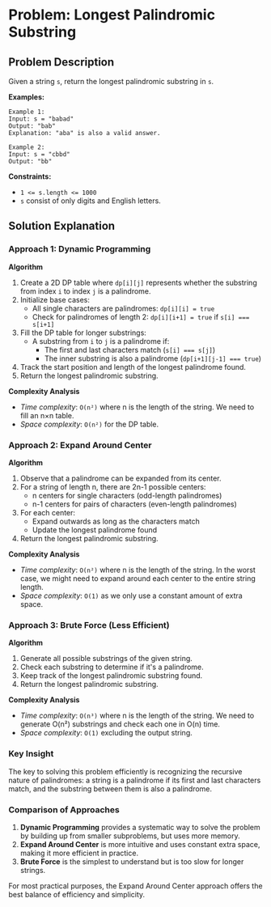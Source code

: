 # Problem: Longest Palindromic Substring

## Problem Description

Given a string `s`, return the longest palindromic substring in `s`.

**Examples:**

```
Example 1:
Input: s = "babad"
Output: "bab"
Explanation: "aba" is also a valid answer.

Example 2:
Input: s = "cbbd"
Output: "bb"
```

**Constraints:**

- `1 <= s.length <= 1000`
- `s` consist of only digits and English letters.

## Solution Explanation

### Approach 1: Dynamic Programming

**Algorithm**

1. Create a 2D DP table where `dp[i][j]` represents whether the substring from index `i` to index `j` is a palindrome.
2. Initialize base cases:
   - All single characters are palindromes: `dp[i][i] = true`
   - Check for palindromes of length 2: `dp[i][i+1] = true` if `s[i] === s[i+1]`
3. Fill the DP table for longer substrings:
   - A substring from `i` to `j` is a palindrome if:
     - The first and last characters match (`s[i] === s[j]`)
     - The inner substring is also a palindrome (`dp[i+1][j-1] === true`)
4. Track the start position and length of the longest palindrome found.
5. Return the longest palindromic substring.

**Complexity Analysis**

- _Time complexity_: `O(n²)` where n is the length of the string. We need to fill an n×n table.
- _Space complexity_: `O(n²)` for the DP table.

### Approach 2: Expand Around Center

**Algorithm**

1. Observe that a palindrome can be expanded from its center.
2. For a string of length n, there are 2n-1 possible centers:
   - n centers for single characters (odd-length palindromes)
   - n-1 centers for pairs of characters (even-length palindromes)
3. For each center:
   - Expand outwards as long as the characters match
   - Update the longest palindrome found
4. Return the longest palindromic substring.

**Complexity Analysis**

- _Time complexity_: `O(n²)` where n is the length of the string. In the worst case, we might need to expand around each center to the entire string length.
- _Space complexity_: `O(1)` as we only use a constant amount of extra space.

### Approach 3: Brute Force (Less Efficient)

**Algorithm**

1. Generate all possible substrings of the given string.
2. Check each substring to determine if it's a palindrome.
3. Keep track of the longest palindromic substring found.
4. Return the longest palindromic substring.

**Complexity Analysis**

- _Time complexity_: `O(n³)` where n is the length of the string. We need to generate O(n²) substrings and check each one in O(n) time.
- _Space complexity_: `O(1)` excluding the output string.

### Key Insight

The key to solving this problem efficiently is recognizing the recursive nature of palindromes: a string is a palindrome if its first and last characters match, and the substring between them is also a palindrome.

### Comparison of Approaches

1. **Dynamic Programming** provides a systematic way to solve the problem by building up from smaller subproblems, but uses more memory.
2. **Expand Around Center** is more intuitive and uses constant extra space, making it more efficient in practice.
3. **Brute Force** is the simplest to understand but is too slow for longer strings.

For most practical purposes, the Expand Around Center approach offers the best balance of efficiency and simplicity.
